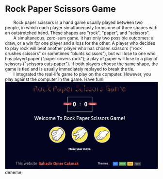 # Rock Paper Scissors Game

&nbsp; &nbsp;&nbsp; &nbsp; Rock paper scissors is a hand game usually played between two people, in which each player simultaneously forms one of three shapes with an outstretched hand. These shapes are "rock", "paper", and "scissors".
<br />
&nbsp; &nbsp;&nbsp; &nbsp; A simultaneous, zero-sum game, it has only two possible outcomes: a draw, or a win for one player and a loss for the other. A player who decides to play rock will beat another player who has chosen scissors ("rock crushes scissors" or sometimes "blunts scissors"), but will lose to one who has played paper ("paper covers rock"); a play of paper will lose to a play of scissors ("scissors cuts paper"). If both players choose the same shape, the game is tied and is usually immediately replayed to break the tie.
<br/>
&nbsp; &nbsp;&nbsp; &nbsp; I integrated the real-life game to play on the computer. However, you play against the computer in the game. Have fun!
<img src="screen.png" alt=" ">
deneme



